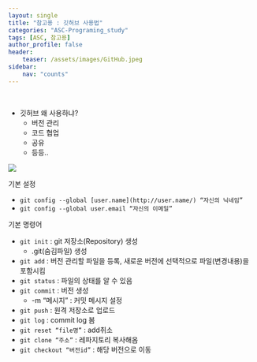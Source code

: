 ```yaml
---
layout: single
title: "참고용 : 깃허브 사용법"
categories: "ASC-Programing_study"
tags: [ASC, 참고용]
author_profile: false
header:
    teaser: /assets/images/GitHub.jpeg
sidebar:
    nav: "counts"
---
```


<br>


- 깃허브 왜 사용하냐?
    - 버전 관리
    - 코드 협업
    - 공유
    - 등등..

![](https://velog.velcdn.com/images/hamseongjun/post/f8ed43ae-e289-4c66-aa26-7fd35344a2a2/image.png)


기본 설정

- `git config --global [user.name](http://user.name/) “자신의 닉네임”`
- `git config --global user.email “자신의 이메일”`

기본 명령어

- `git init` : git 저장소(Repository) 생성
    - .git(숨김파일) 생성
- `git add` : 버전 관리할 파일을 등록, 새로운 버전에 선택적으로 파일(변경내용)을 포함시킴
- `git status` : 파일의 상태를 알 수 있음
- `git commit` : 버전 생성
    - -m “메시지” : 커밋 메시지 설정
- `git push` : 원격 저장소로 업로드
- `git log` : commit log 봄
- `git reset “file명”` : add취소
- `git clone “주소”` : 레파지토리 복사해옴
- `git checkout “버전id”` : 해당 버전으로 이동